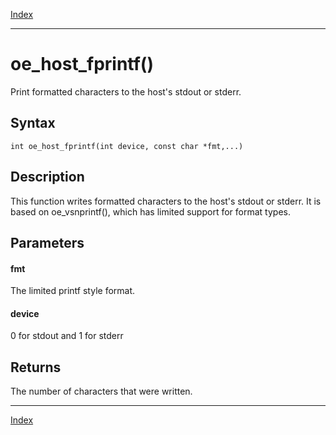 [Index](index.md)

---
# oe_host_fprintf()

Print formatted characters to the host's stdout or stderr.

## Syntax

    int oe_host_fprintf(int device, const char *fmt,...)
## Description 

This function writes formatted characters to the host's stdout or stderr. It is based on oe_vsnprintf(), which has limited support for format types.



## Parameters

#### fmt

The limited printf style format.

#### device

0 for stdout and 1 for stderr

## Returns

The number of characters that were written.

---
[Index](index.md)

